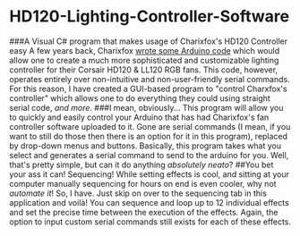 # HD120-Lighting-Controller-Software
###A Visual C# program that makes usage of Charixfox's HD120 Controller easy
  A few years back, Charixfox [wrote some Arduino code](https://github.com/Charixfox/HD120-Controller) which would allow one to create a much
  more sophisticated and customizable lighting controller for their Corsair HD120 & LL120 RGB fans. This code, however, operates entirely over
  non-intuitive and non-user-friendly serial commands.
  For this reason, I have created a GUI-based program to "control Charxfox's controller" which allows one to do everything they could using
  straight serial code, *and more*.
###I mean, obviously...
  This program will allow you to quickly and easily control your Arduino that has had Charixfox's fan controller software uploaded to it.
  Gone are serial commands (I mean, if you want to still do those then there is an option for it in this program), replaced by drop-down menus
  and buttons. Basically, this program takes what you select and generates a serial command to send to the arduino for you. Well, that's pretty
  simple, but can it do anything *absolutely neato*?
##You bet your ass it can!
  Sequencing! While setting effects is cool, and sitting at your computer manually sequencing for hours on end is even cooler, why not *automate it*!
  So, I have. Just skip on over to the sequencing tab in this application and voilà! You can sequence and loop up to 12 individual effects
  and set the precise time between the execution of the effects. Again, the option to input custom serial commands still exists for each of these effects.
  
